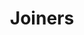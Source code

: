 ---
layout: default

# external-url: https://www.joiners.xyz/
order: 4
img-url: thumb-joiners.png
tags: UI/UX &nbsp&nbsp&nbsp HTML/CSS
title: Joiners
description: A mobile app that let's you book your dream travel vacation
categories: "featured"
---